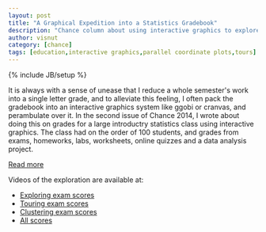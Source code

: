 ```yaml
---
layout: post
title: "A Graphical Expedition into a Statistics Gradebook"
description: "Chance column about using interactive graphics to explore different assessments in a large undergraduate statistics class"
author: visnut
category: [chance]
tags: [education,interactive graphics,parallel coordinate plots,tours]
---
```


{% include JB/setup %}

It is always with a sense of unease that I reduce a whole semester's work into a single letter grade, and to alleviate this feeling, I often pack the gradebook into an interactive graphics system like ggobi or cranvas, and perambulate over it. In the second issue of Chance 2014, I wrote about doing this on grades for a large introductry statistics class using interactive graphics. The class had on the order of 100 students, and grades from exams, homeworks, labs, worksheets, online quizzes and a data analysis project. 

[Read more](http://chance.amstat.org/2014/04/visiphilia-27-2/)

Videos of the exploration are available at:

- [Exploring exam scores](http://vimeo.com/86429112)
- [Touring exam scores](http://vimeo.com/86429113)
- [Clustering exam scores](http://vimeo.com/86429114)
- [All scores](http://vimeo.com/86828517)
